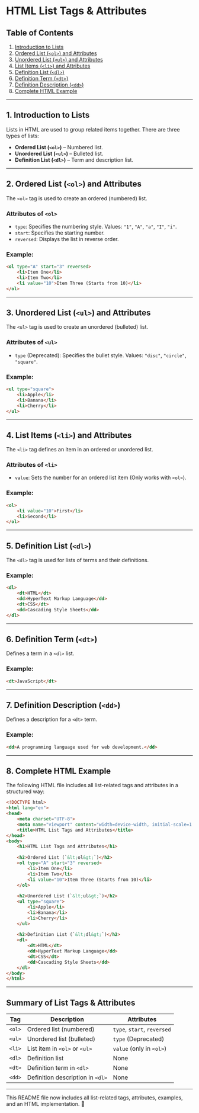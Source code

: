 # HTML List Tags & Attributes

## Table of Contents
1. [Introduction to Lists](#1-introduction-to-lists)
2. [Ordered List (`<ol>`) and Attributes](#2-ordered-list-ol-and-attributes)
3. [Unordered List (`<ul>`) and Attributes](#3-unordered-list-ul-and-attributes)
4. [List Items (`<li>`) and Attributes](#4-list-items-li-and-attributes)
5. [Definition List (`<dl>`)](#5-definition-list-dl)
6. [Definition Term (`<dt>`)](#6-definition-term-dt)
7. [Definition Description (`<dd>`)](#7-definition-description-dd)
8. [Complete HTML Example](#8-complete-html-example)

---

## 1. Introduction to Lists
Lists in HTML are used to group related items together. There are three types of lists:
- **Ordered List (`<ol>`)** – Numbered list.
- **Unordered List (`<ul>`)** – Bulleted list.
- **Definition List (`<dl>`)** – Term and description list.

---

## 2. Ordered List (`<ol>`) and Attributes
The `<ol>` tag is used to create an ordered (numbered) list.

### **Attributes of `<ol>`**
- `type`: Specifies the numbering style. Values: `"1"`, `"A"`, `"a"`, `"I"`, `"i"`.
- `start`: Specifies the starting number.
- `reversed`: Displays the list in reverse order.

### **Example:**
```html
<ol type="A" start="3" reversed>
    <li>Item One</li>
    <li>Item Two</li>
    <li value="10">Item Three (Starts from 10)</li>
</ol>
```

---

## 3. Unordered List (`<ul>`) and Attributes
The `<ul>` tag is used to create an unordered (bulleted) list.

### **Attributes of `<ul>`**
- `type` (Deprecated): Specifies the bullet style. Values: `"disc"`, `"circle"`, `"square"`.

### **Example:**
```html
<ul type="square">
    <li>Apple</li>
    <li>Banana</li>
    <li>Cherry</li>
</ul>
```

---

## 4. List Items (`<li>`) and Attributes
The `<li>` tag defines an item in an ordered or unordered list.

### **Attributes of `<li>`**
- `value`: Sets the number for an ordered list item (Only works with `<ol>`).

### **Example:**
```html
<ol>
    <li value="10">First</li>
    <li>Second</li>
</ol>
```

---

## 5. Definition List (`<dl>`)
The `<dl>` tag is used for lists of terms and their definitions.

### **Example:**
```html
<dl>
    <dt>HTML</dt>
    <dd>HyperText Markup Language</dd>
    <dt>CSS</dt>
    <dd>Cascading Style Sheets</dd>
</dl>
```

---

## 6. Definition Term (`<dt>`)
Defines a term in a `<dl>` list.

### **Example:**
```html
<dt>JavaScript</dt>
```

---

## 7. Definition Description (`<dd>`)
Defines a description for a `<dt>` term.

### **Example:**
```html
<dd>A programming language used for web development.</dd>
```

---

## 8. Complete HTML Example
The following HTML file includes all list-related tags and attributes in a structured way:

```html
<!DOCTYPE html>
<html lang="en">
<head>
    <meta charset="UTF-8">
    <meta name="viewport" content="width=device-width, initial-scale=1.0">
    <title>HTML List Tags and Attributes</title>
</head>
<body>
    <h1>HTML List Tags and Attributes</h1>
    
    <h2>Ordered List (`&lt;ol&gt;`)</h2>
    <ol type="A" start="3" reversed>
        <li>Item One</li>
        <li>Item Two</li>
        <li value="10">Item Three (Starts from 10)</li>
    </ol>
    
    <h2>Unordered List (`&lt;ul&gt;`)</h2>
    <ul type="square">
        <li>Apple</li>
        <li>Banana</li>
        <li>Cherry</li>
    </ul>
    
    <h2>Definition List (`&lt;dl&gt;`)</h2>
    <dl>
        <dt>HTML</dt>
        <dd>HyperText Markup Language</dd>
        <dt>CSS</dt>
        <dd>Cascading Style Sheets</dd>
    </dl>
</body>
</html>
```

---

## Summary of List Tags & Attributes
| Tag  | Description | Attributes |
|------|------------|------------|
| `<ol>` | Ordered list (numbered) | `type`, `start`, `reversed` |
| `<ul>` | Unordered list (bulleted) | `type` (Deprecated) |
| `<li>` | List item in `<ol>` or `<ul>` | `value` (only in `<ol>`) |
| `<dl>` | Definition list | None |
| `<dt>` | Definition term in `<dl>` | None |
| `<dd>` | Definition description in `<dl>` | None |

---

This README file now includes all list-related tags, attributes, examples, and an HTML implementation. 🚀

